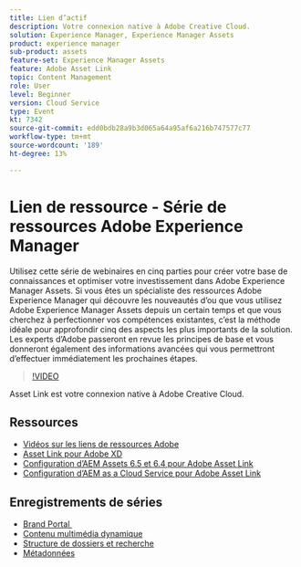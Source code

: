 ```yaml
---
title: Lien d’actif
description: Votre connexion native à Adobe Creative Cloud.
solution: Experience Manager, Experience Manager Assets
product: experience manager
sub-product: assets
feature-set: Experience Manager Assets
feature: Adobe Asset Link
topic: Content Management
role: User
level: Beginner
version: Cloud Service
type: Event
kt: 7342
source-git-commit: edd0bdb28a9b3d065a64a95af6a216b747577c77
workflow-type: tm+mt
source-wordcount: '189'
ht-degree: 13%

---
```


# Lien de ressource - Série de ressources Adobe Experience Manager

Utilisez cette série de webinaires en cinq parties pour créer votre base de connaissances et optimiser votre investissement dans Adobe Experience Manager Assets. Si vous êtes un spécialiste des ressources Adobe Experience Manager qui découvre les nouveautés d’ou que vous utilisez Adobe Experience Manager Assets depuis un certain temps et que vous cherchez à perfectionner vos compétences existantes, c’est la méthode idéale pour approfondir cinq des aspects les plus importants de la solution. Les experts d’Adobe passeront en revue les principes de base et vous donneront également des informations avancées qui vous permettront d’effectuer immédiatement les prochaines étapes.

>[!VIDEO](https://video.tv.adobe.com/v/332127/?quality=12&learn=on&hidetitle=true)

Asset Link est votre connexion native à Adobe Creative Cloud.

## Ressources

* [Vidéos sur les liens de ressources Adobe](https://experienceleague.adobe.com/docs/experience-manager-learn/assets/adobe-asset-link/launch-adobe-asset-link.html?lang=fr)
* [Asset Link pour Adobe XD](https://helpx.adobe.com/enterprise/admin-guide.html/enterprise/using/adobe-asset-link-for-xd.ug.html)
* [Configuration d’AEM Assets 6.5 et 6.4 pour Adobe Asset Link](https://helpx.adobe.com/enterprise/using/configure-aem-assets-6-for-asset-link.html)
* [Configuration d’AEM as a Cloud Service pour Adobe Asset Link](https://helpx.adobe.com/fr/enterprise/admin-guide.html/enterprise/using/configure-aem-assets-for-asset-link.ug.html)

## Enregistrements de séries

* [Brand Portal ](brand-portal.md)
* [Contenu multimédia dynamique](dynamic-media.md)
* [Structure de dossiers et recherche](folder-structure-search.md)
* [Métadonnées](metadata.md)
